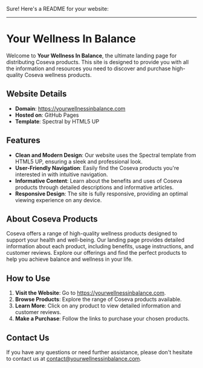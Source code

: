 Sure! Here's a README for your website:

---

# Your Wellness In Balance

Welcome to **Your Wellness In Balance**, the ultimate landing page for distributing Coseva products. This site is designed to provide you with all the information and resources you need to discover and purchase high-quality Coseva wellness products.

## Website Details

- **Domain**: https://yourwellnessinbalance.com
- **Hosted on**: GitHub Pages
- **Template**: Spectral by HTML5 UP

## Features

- **Clean and Modern Design**: Our website uses the Spectral template from HTML5 UP, ensuring a sleek and professional look.
- **User-Friendly Navigation**: Easily find the Coseva products you're interested in with intuitive navigation.
- **Informative Content**: Learn about the benefits and uses of Coseva products through detailed descriptions and informative articles.
- **Responsive Design**: The site is fully responsive, providing an optimal viewing experience on any device.

## About Coseva Products

Coseva offers a range of high-quality wellness products designed to support your health and well-being. Our landing page provides detailed information about each product, including benefits, usage instructions, and customer reviews. Explore our offerings and find the perfect products to help you achieve balance and wellness in your life.

## How to Use

1. **Visit the Website**: Go to https://yourwellnessinbalance.com.
2. **Browse Products**: Explore the range of Coseva products available.
3. **Learn More**: Click on any product to view detailed information and customer reviews.
4. **Make a Purchase**: Follow the links to purchase your chosen products.

## Contact Us

If you have any questions or need further assistance, please don't hesitate to contact us at [contact@yourwellnessinbalance.com](mailto:contact@yourwellnessinbalance.com).
